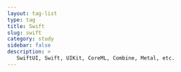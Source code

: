 ```yaml
---
layout: tag-list
type: tag
title: Swift
slug: swift
category: study
sidebar: false
description: >
   SwiftUI, Swift, UIKit, CoreML, Combine, Metal, etc.
---
```

